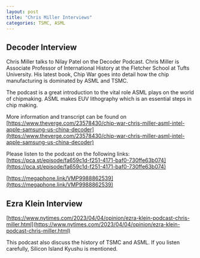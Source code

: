 ```yaml
---
layout: post
title: "Chris Miller Interviews"
categories: TSMC, ASML
---
```

## Decoder Interview

Chris Miller talks to Nilay Patel on the Decoder Podcast. Chris Miller is Associate Professor of International History at the Fletcher School at Tufts University. His latest book, Chip War goes into detail how the chip manufacturing is dominated by ASML and TSMC. 

The podcast is a great introduction to the vital role ASML plays on the world of chipmaking. ASML makes EUV lithography which is an essential steps in chip making. 

More information and transcript can be found on [https://www.theverge.com/23578430/chip-war-chris-miller-asml-intel-apple-samsung-us-china-decoder](https://www.theverge.com/23578430/chip-war-chris-miller-asml-intel-apple-samsung-us-china-decoder)

Please listen to the podcast on the following links: 
[https://pca.st/episode/fa659c1d-f251-4171-baf0-730ffe63b074](https://pca.st/episode/fa659c1d-f251-4171-baf0-730ffe63b074)

[https://megaphone.link/VMP9988862539](https://megaphone.link/VMP9988862539)

## Ezra Klein Interview

[https://www.nytimes.com/2023/04/04/opinion/ezra-klein-podcast-chris-miller.html](https://www.nytimes.com/2023/04/04/opinion/ezra-klein-podcast-chris-miller.html)

This podcast also discuss the history of TSMC and ASML. If you listen carefully, Silicon Island Kyushu is mentioned. 





